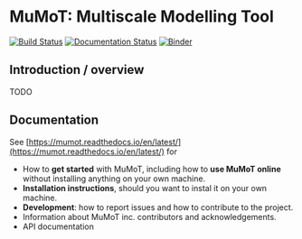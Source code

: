 # MuMoT: Multiscale Modelling Tool

[![Build Status](https://travis-ci.com/DiODeProject/MuMoT.svg?token=6zhMFY3Y4Ems6GzwEDLn&branch=master)](https://travis-ci.com/DiODeProject/MuMoT)
[![Documentation Status](https://readthedocs.org/projects/mumot/badge/?version=latest)](https://mumot.readthedocs.io/en/latest/?badge=latest)
[![Binder](https://mybinder.org/badge.svg)](https://mybinder.org/v2/gh/DiODeProject/MuMoT/master?filepath=docs%2FMuMoTuserManual.ipynb)

## Introduction / overview

TODO

## Documentation

See [https://mumot.readthedocs.io/en/latest/](https://mumot.readthedocs.io/en/latest/) for

* How to **get started** with MuMoT, including how to **use MuMoT online** without installing anything on your own machine.
* **Installation instructions**, should you want to instal it on your own machine.
* **Development**: how to report issues and how to contribute to the project.
* Information about MuMoT inc. contributors and acknowledgements.
* API documentation

<!-- For more technical information read the documentation at [https://diodeproject.github.io/MuMoT/](https://diodeproject.github.io/MuMoT/) -->
